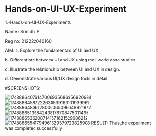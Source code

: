 # Hands-on-UI-UX-Experiment
1.-Hands-on-UI-UX-Experiments

Name : Srinidhi.P 

Reg no: 212222040160

AIM:
a. Explore the fundamentals of UI and UX

b. Differentiate between UI and UX using real-world case studies.

c. Illustrate the relationship between UI and UX in design.

d. Demonstrate various UI/UX design tools in detail.

#SCREENSHOTS:

![17488864076147006935686956920934](https://github.com/user-attachments/assets/c81c240c-236d-435c-b293-99b4c3511317)
![17488864587222630539163101939961](https://github.com/user-attachments/assets/6d0ea580-d8f8-4011-bc07-3d6513bdbc40)
![17488864836128006065096648921872](https://github.com/user-attachments/assets/86ac6369-b256-4065-8078-55c675c9e7a6)
![17488865139842438176708475011495](https://github.com/user-attachments/assets/c0d3bc57-d852-4183-8ae7-7a21754cfb5e)
![17488865362087141571621529686212](https://github.com/user-attachments/assets/102da5d0-f75c-41a7-b1ee-58d232b530f9)
![17488865541794961329379723825908](https://github.com/user-attachments/assets/5a6abffe-c1ad-4f05-b275-1dfffe3ea81d)
RESULT:
Thus,the experiment was completed successfully

